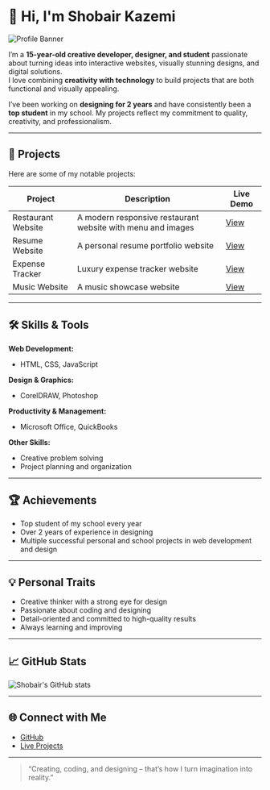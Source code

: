 # 👋 Hi, I'm Shobair Kazemi

![Profile Banner](https://img.shields.io/badge/Creative%20Developer-Gamer%20%26%20Designer-blue?style=for-the-badge)

I’m a **15-year-old creative developer, designer, and student** passionate about turning ideas into interactive websites, visually stunning designs, and digital solutions.  
I love combining **creativity with technology** to build projects that are both functional and visually appealing.  

I’ve been working on **designing for 2 years** and have consistently been a **top student** in my school. My projects reflect my commitment to quality, creativity, and professionalism.  

---

## 🌟 Projects

Here are some of my notable projects:

| Project | Description | Live Demo |
|---------|-------------|-----------|
| Restaurant Website | A modern responsive restaurant website with menu and images | [View](https://shobairkazemiresturant.netlify.app) |
| Resume Website | A personal resume portfolio website | [View](https://shobairkazemiresume.netlify.app) |
| Expense Tracker | Luxury expense tracker website | [View](https://shobairkazemiexpence.netlify.app) |
| Music Website | A music showcase website | [View](https://shobairkazemimusic.netlify.app) |

---

## 🛠️ Skills & Tools

**Web Development:**  
- HTML, CSS, JavaScript  

**Design & Graphics:**  
- CorelDRAW, Photoshop  

**Productivity & Management:**  
- Microsoft Office, QuickBooks  

**Other Skills:**  
- Creative problem solving  
- Project planning and organization  

---

## 🏆 Achievements
- Top student of my school every year  
- Over 2 years of experience in designing  
- Multiple successful personal and school projects in web development and design  

---

## 💡 Personal Traits
- Creative thinker with a strong eye for design  
- Passionate about coding and designing  
- Detail-oriented and committed to high-quality results  
- Always learning and improving  

---

## 📈 GitHub Stats
![Shobair's GitHub stats](https://github-readme-stats.vercel.app/api?username=ShobairKazemi11&show_icons=true&theme=radical)  

---

## 🌐 Connect with Me
- [GitHub](https://github.com/ShobairKazemi11)  
- [Live Projects](https://shobairkazemiresturant.netlify.app)  

---

> “Creating, coding, and designing – that’s how I turn imagination into reality.”
